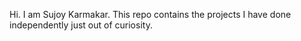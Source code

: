 Hi. I am Sujoy Karmakar. This repo contains the projects I have done independently just out of curiosity. 
